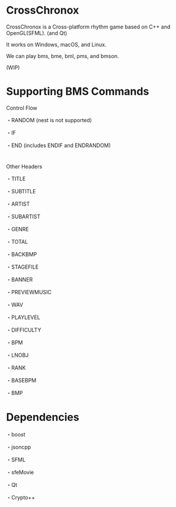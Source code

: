 # CrossChronox
CrossChronox is a Cross-platform rhythm game based on C++ and OpenGL(SFML). (and Qt)

It works on Windows, macOS, and Linux.

We can play bms, bme, bml, pms, and bmson.

(WIP)

# Supporting BMS Commands
Control Flow

・RANDOM (nest is not supported)

・IF

・END (includes ENDIF and ENDRANDOM)
#
Other Headers

・TITLE

・SUBTITLE

・ARTIST

・SUBARTIST

・GENRE

・TOTAL

・BACKBMP

・STAGEFILE

・BANNER

・PREVIEWMUSIC

・WAV

・PLAYLEVEL

・DIFFICULTY

・BPM

・LNOBJ

・RANK

・BASEBPM

・BMP

# Dependencies
・boost

・jsoncpp

・SFML

・sfeMovie

・Qt

・Crypto++
